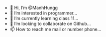 - 👋 Hi, I’m @ManhHungg
- 👀 I’m interested in programmer...
- 🌱 I’m currently learning class 11...
- 💞️ I’m looking to collaborate on Github...
- 📫 How to reach me mail or number phone...

<!---
ManhHungg/ManhHungg is a ✨ special ✨ repository because its `README.md` (this file) appears on your GitHub profile.
You can click the Preview link to take a look at your changes.
--->

